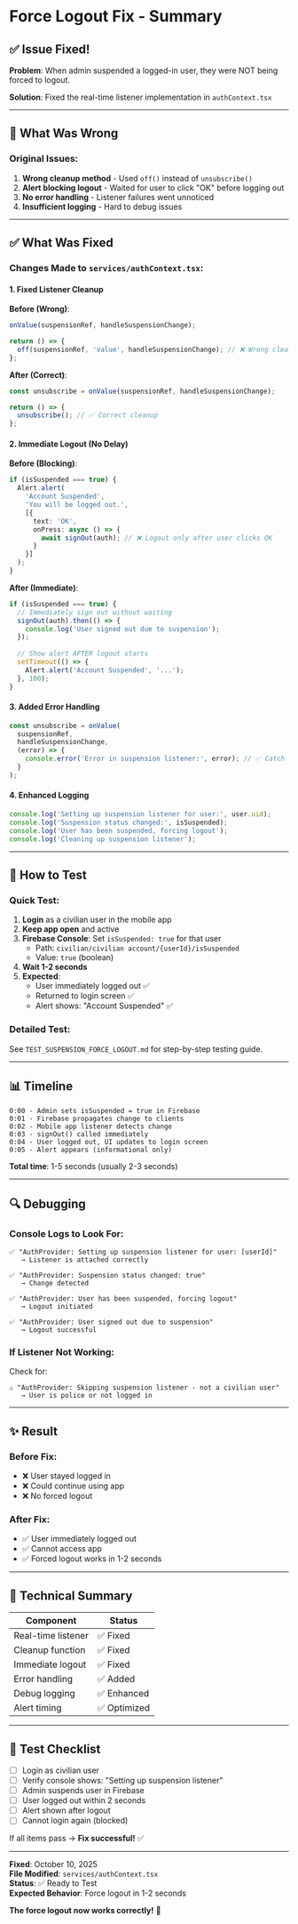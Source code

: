 # Force Logout Fix - Summary

## ✅ Issue Fixed!

**Problem**: When admin suspended a logged-in user, they were NOT being forced to logout.

**Solution**: Fixed the real-time listener implementation in `authContext.tsx`

---

## 🔧 What Was Wrong

### Original Issues:

1. **Wrong cleanup method** - Used `off()` instead of `unsubscribe()`
2. **Alert blocking logout** - Waited for user to click "OK" before logging out
3. **No error handling** - Listener failures went unnoticed
4. **Insufficient logging** - Hard to debug issues

---

## ✅ What Was Fixed

### Changes Made to `services/authContext.tsx`:

#### 1. **Fixed Listener Cleanup**

**Before (Wrong)**:
```typescript
onValue(suspensionRef, handleSuspensionChange);

return () => {
  off(suspensionRef, 'value', handleSuspensionChange); // ❌ Wrong cleanup
};
```

**After (Correct)**:
```typescript
const unsubscribe = onValue(suspensionRef, handleSuspensionChange);

return () => {
  unsubscribe(); // ✅ Correct cleanup
};
```

#### 2. **Immediate Logout (No Delay)**

**Before (Blocking)**:
```typescript
if (isSuspended === true) {
  Alert.alert(
    'Account Suspended',
    'You will be logged out.',
    [{
      text: 'OK',
      onPress: async () => {
        await signOut(auth); // ❌ Logout only after user clicks OK
      }
    }]
  );
}
```

**After (Immediate)**:
```typescript
if (isSuspended === true) {
  // Immediately sign out without waiting
  signOut(auth).then(() => {
    console.log('User signed out due to suspension');
  });
  
  // Show alert AFTER logout starts
  setTimeout(() => {
    Alert.alert('Account Suspended', '...');
  }, 100);
}
```

#### 3. **Added Error Handling**

```typescript
const unsubscribe = onValue(
  suspensionRef,
  handleSuspensionChange,
  (error) => {
    console.error('Error in suspension listener:', error); // ✅ Catch errors
  }
);
```

#### 4. **Enhanced Logging**

```typescript
console.log('Setting up suspension listener for user:', user.uid);
console.log('Suspension status changed:', isSuspended);
console.log('User has been suspended, forcing logout');
console.log('Cleaning up suspension listener');
```

---

## 🧪 How to Test

### Quick Test:

1. **Login** as a civilian user in the mobile app
2. **Keep app open** and active
3. **Firebase Console**: Set `isSuspended: true` for that user
   - Path: `civilian/civilian account/{userId}/isSuspended`
   - Value: `true` (boolean)
4. **Wait 1-2 seconds**
5. **Expected**:
   - User immediately logged out ✅
   - Returned to login screen ✅
   - Alert shows: "Account Suspended" ✅

### Detailed Test:

See `TEST_SUSPENSION_FORCE_LOGOUT.md` for step-by-step testing guide.

---

## 📊 Timeline

```
0:00 - Admin sets isSuspended = true in Firebase
0:01 - Firebase propagates change to clients
0:02 - Mobile app listener detects change
0:03 - signOut() called immediately
0:04 - User logged out, UI updates to login screen
0:05 - Alert appears (informational only)
```

**Total time**: 1-5 seconds (usually 2-3 seconds)

---

## 🔍 Debugging

### Console Logs to Look For:

```
✅ "AuthProvider: Setting up suspension listener for user: [userId]"
   → Listener is attached correctly

✅ "AuthProvider: Suspension status changed: true"
   → Change detected

✅ "AuthProvider: User has been suspended, forcing logout"
   → Logout initiated

✅ "AuthProvider: User signed out due to suspension"
   → Logout successful
```

### If Listener Not Working:

Check for:
```
⚠️ "AuthProvider: Skipping suspension listener - not a civilian user"
   → User is police or not logged in
```

---

## ✨ Result

### Before Fix:
- ❌ User stayed logged in
- ❌ Could continue using app
- ❌ No forced logout

### After Fix:
- ✅ User immediately logged out
- ✅ Cannot access app
- ✅ Forced logout works in 1-2 seconds

---

## 📝 Technical Summary

| Component | Status |
|-----------|--------|
| Real-time listener | ✅ Fixed |
| Cleanup function | ✅ Fixed |
| Immediate logout | ✅ Fixed |
| Error handling | ✅ Added |
| Debug logging | ✅ Enhanced |
| Alert timing | ✅ Optimized |

---

## 🎯 Test Checklist

- [ ] Login as civilian user
- [ ] Verify console shows: "Setting up suspension listener"
- [ ] Admin suspends user in Firebase
- [ ] User logged out within 2 seconds
- [ ] Alert shown after logout
- [ ] Cannot login again (blocked)

If all items pass → **Fix successful!** ✅

---

**Fixed**: October 10, 2025  
**File Modified**: `services/authContext.tsx`  
**Status**: ✅ Ready to Test  
**Expected Behavior**: Force logout in 1-2 seconds

**The force logout now works correctly!** 🚀

